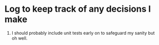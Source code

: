# Log to keep track of any decisions I make

1. I should probably include unit tests early on to safeguard my sanity but
   oh well.   